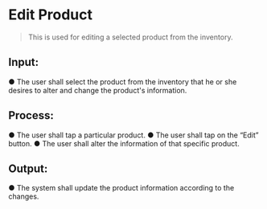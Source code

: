 # Edit Product
> This is used for editing a selected product from the inventory.


## Input:
  ● The user shall select the product from the inventory that he or she desires to alter and change the product's information.

## Process:
  ● The user shall tap a particular product.
  ● The user shall tap on the “Edit” button.
  ● The user shall alter the information of that specific product.

## Output:
  ● The system shall update the product information according to the changes.
